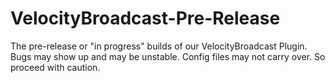 # VelocityBroadcast-Pre-Release
The pre-release or "in progress" builds of our VelocityBroadcast Plugin. Bugs may show up and may be unstable. Config files may not carry over. So proceed with caution.

